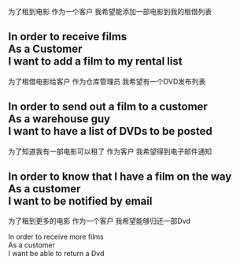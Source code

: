为了租到电影
作为一个客户
我希望能添加一部电影到我的租借列表

In order to receive films  
As a Customer   
I want to add a film to my rental list
---

为了租借电影给客户
作为仓库管理员
我希望有一个DVD发布列表

In order to send out a film to a customer   
As a warehouse guy   
I want to have a list of DVDs to be posted  
---

为了知道我有一部电影可以租了
作为客户
我希望得到电子邮件通知

In order to know that I have a film on the way   
As a customer   
I want to be notified by email  
---

为了租到更多的电影
作为一个客户
我希望能够归还一部Dvd

In order to receive more films   
As a customer   
I want be able to return a Dvd